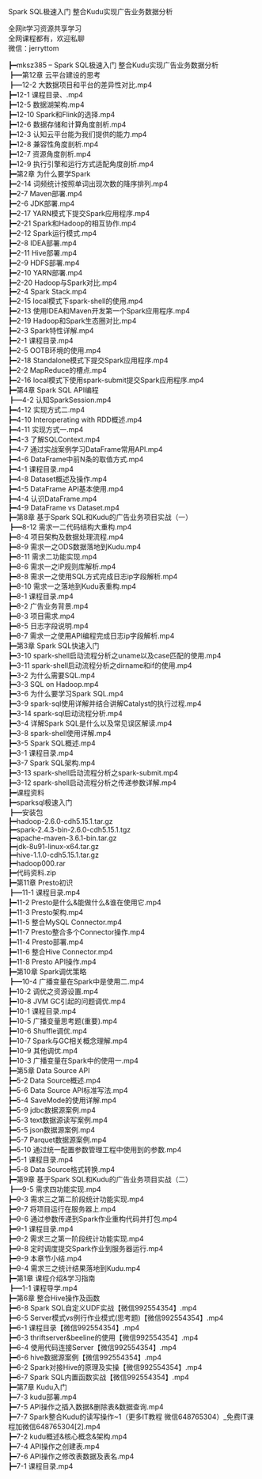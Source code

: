Spark SQL极速入门 整合Kudu实现广告业务数据分析

全网it学习资源共享学习<br>全网课程都有，欢迎私聊<br>微信：jerryttom<br>

┣━mksz385 – Spark SQL极速入门 整合Kudu实现广告业务数据分析<br> ┣━第12章 云平台建设的思考<br> ┣━12-2 大数据项目和平台的差异性对比.mp4<br> ┣━12-1 课程目录、.mp4<br> ┣━12-5 数据湖架构.mp4<br> ┣━12-10 Spark和Flink的选择.mp4<br> ┣━12-6 数据存储和计算角度剖析.mp4<br> ┣━12-3 认知云平台能为我们提供的能力.mp4<br> ┣━12-8 兼容性角度剖析.mp4<br> ┣━12-7 资源角度剖析.mp4<br> ┣━12-9 执行引擎和运行方式适配角度剖析.mp4<br> ┣━第2章 为什么要学Spark<br> ┣━2-14 词频统计按照单词出现次数的降序排列.mp4<br> ┣━2-7 Maven部署.mp4<br> ┣━2-6 JDK部署.mp4<br> ┣━2-17 YARN模式下提交Spark应用程序.mp4<br> ┣━2-21 Spark和Hadoop的相互协作.mp4<br> ┣━2-12 Spark运行模式.mp4<br> ┣━2-8 IDEA部署.mp4<br> ┣━2-11 Hive部署.mp4<br> ┣━2-9 HDFS部署.mp4<br> ┣━2-10 YARN部署.mp4<br> ┣━2-20 Hadoop与Spark对比.mp4<br> ┣━2-4 Spark Stack.mp4<br> ┣━2-15 local模式下spark-shell的使用.mp4<br> ┣━2-13 使用IDEA和Maven开发第一个Spark应用程序.mp4<br> ┣━2-19 Hadoop和Spark生态圈对比.mp4<br> ┣━2-3 Spark特性详解.mp4<br> ┣━2-1 课程目录.mp4<br> ┣━2-5 OOTB环境的使用.mp4<br> ┣━2-18 Standalone模式下提交Spark应用程序.mp4<br> ┣━2-2 MapReduce的槽点.mp4<br> ┣━2-16 local模式下使用spark-submit提交Spark应用程序.mp4<br> ┣━第4章 Spark SQL API编程<br> ┣━4-2 认知SparkSession.mp4<br> ┣━4-12 实现方式二.mp4<br> ┣━4-10 Interoperating with RDD概述.mp4<br> ┣━4-11 实现方式一.mp4<br> ┣━4-3 了解SQLContext.mp4<br> ┣━4-7 通过实战案例学习DataFrame常用API.mp4<br> ┣━4-6 DataFrame中前N条的取值方式.mp4<br> ┣━4-1 课程目录.mp4<br> ┣━4-8 Dataset概述及操作.mp4<br> ┣━4-5 DataFrame API基本使用.mp4<br> ┣━4-4 认识DataFrame.mp4<br> ┣━4-9 DataFrame vs Dataset.mp4<br> ┣━第8章 基于Spark SQL和Kudu的广告业务项目实战（一）<br> ┣━8-12 需求一二代码结构大重构.mp4<br> ┣━8-4 项目架构及数据处理流程.mp4<br> ┣━8-9 需求一之ODS数据落地到Kudu.mp4<br> ┣━8-11 需求二功能实现.mp4<br> ┣━8-6 需求一之IP规则库解析.mp4<br> ┣━8-8 需求一之使用SQL方式完成日志ip字段解析.mp4<br> ┣━8-10 需求一之落地到Kudu表重构.mp4<br> ┣━8-1 课程目录.mp4<br> ┣━8-2 广告业务背景.mp4<br> ┣━8-3 项目需求.mp4<br> ┣━8-5 日志字段说明.mp4<br> ┣━8-7 需求一之使用API编程完成日志ip字段解析.mp4<br> ┣━第3章 Spark SQL快速入门<br> ┣━3-10 spark-shell启动流程分析之uname以及case匹配的使用.mp4<br> ┣━3-11 spark-shell启动流程分析之dirname和if的使用.mp4<br> ┣━3-2 为什么需要SQL.mp4<br> ┣━3-3 SQL on Hadoop.mp4<br> ┣━3-6 为什么要学习Spark SQL.mp4<br> ┣━3-9 spark-sql使用详解并结合讲解Catalyst的执行过程.mp4<br> ┣━3-14 spark-sql启动流程分析.mp4<br> ┣━3-4 详解Spark SQL是什么以及常见误区解读.mp4<br> ┣━3-8 spark-shell使用详解.mp4<br> ┣━3-5 Spark SQL概述.mp4<br> ┣━3-1 课程目录.mp4<br> ┣━3-7 Spark SQL架构.mp4<br> ┣━3-13 spark-shell启动流程分析之spark-submit.mp4<br> ┣━3-12 spark-shell启动流程分析之传递参数详解.mp4<br> ┣━课程资料<br> ┣━sparksql极速入门<br> ┣━安装包<br> ┣━hadoop-2.6.0-cdh5.15.1.tar.gz<br> ┣━spark-2.4.3-bin-2.6.0-cdh5.15.1.tgz<br> ┣━apache-maven-3.6.1-bin.tar.gz<br> ┣━jdk-8u91-linux-x64.tar.gz<br> ┣━hive-1.1.0-cdh5.15.1.tar.gz<br> ┣━hadoop000.rar<br> ┣━代码资料.zip<br> ┣━第11章 Presto初识<br> ┣━11-1 课程目录.mp4<br> ┣━11-2 Presto是什么&amp;能做什么&amp;谁在使用它.mp4<br> ┣━11-3 Presto架构.mp4<br> ┣━11-5 整合MySQL Connector.mp4<br> ┣━11-7 Presto整合多个Connector操作.mp4<br> ┣━11-4 Presto部署.mp4<br> ┣━11-6 整合Hive Connector.mp4<br> ┣━11-8 Presto API操作.mp4<br> ┣━第10章 Spark调优策略<br> ┣━10-4 广播变量在Spark中是使用二.mp4<br> ┣━10-2 调优之资源设置.mp4<br> ┣━10-8 JVM GC引起的问题调优.mp4<br> ┣━10-1 课程目录.mp4<br> ┣━10-5 广播变量思考题(重要).mp4<br> ┣━10-6 Shuffle调优.mp4<br> ┣━10-7 Spark与GC相关概念理解.mp4<br> ┣━10-9 其他调优.mp4<br> ┣━10-3 广播变量在Spark中的使用一.mp4<br> ┣━第5章 Data Source API<br> ┣━5-2 Data Source概述.mp4<br> ┣━5-6 Data Source API标准写法.mp4<br> ┣━5-4 SaveMode的使用详解.mp4<br> ┣━5-9 jdbc数据源案例.mp4<br> ┣━5-3 text数据源读写案例.mp4<br> ┣━5-5 json数据源案例.mp4<br> ┣━5-7 Parquet数据源案例.mp4<br> ┣━5-10 通过统一配置参数管理工程中使用到的参数.mp4<br> ┣━5-1 课程目录.mp4<br> ┣━5-8 Data Source格式转换.mp4<br> ┣━第9章 基于Spark SQL和Kudu的广告业务项目实战（二）<br> ┣━9-5 需求四功能实现.mp4<br> ┣━9-3 需求三之第二阶段统计功能实现.mp4<br> ┣━9-7 将项目运行在服务器上.mp4<br> ┣━9-6 通过参数传递到Spark作业重构代码并打包.mp4<br> ┣━9-1 课程目录.mp4<br> ┣━9-2 需求三之第一阶段统计功能实现.mp4<br> ┣━9-8 定时调度提交Spark作业到服务器运行.mp4<br> ┣━9-9 本章节小结.mp4<br> ┣━9-4 需求三之统计结果落地到Kudu.mp4<br> ┣━第1章 课程介绍&amp;学习指南<br> ┣━1-1 课程导学.mp4<br> ┣━第6章 整合Hive操作及函数<br> ┣━6-8 Spark SQL自定义UDF实战【微信992554354】.mp4<br> ┣━6-5 Server模式vs例行作业模式(思考题)【微信992554354】.mp4<br> ┣━6-1 课程目录【微信992554354】.mp4<br> ┣━6-3 thriftserver&amp;beeline的使用【微信992554354】.mp4<br> ┣━6-4 使用代码连接Server【微信992554354】.mp4<br> ┣━6-6 hive数据源案例【微信992554354】.mp4<br> ┣━6-2 Spark对接Hive的原理及实操【微信992554354】.mp4<br> ┣━6-7 Spark SQL内置函数实战【微信992554354】.mp4<br> ┣━第7章 Kudu入门<br> ┣━7-3 kudu部署.mp4<br> ┣━7-5 API操作之插入数据&amp;删除表&amp;数据查询.mp4<br> ┣━7-7 Spark整合Kudu的读写操作~1（更多IT教程 微信648765304）_免费IT课程加微信648765304[2].mp4<br> ┣━7-2 kudu概述&amp;核心概念&amp;架构.mp4<br> ┣━7-4 API操作之创建表.mp4<br> ┣━7-6 API操作之修改表数据及表名.mp4<br> ┣━7-1 课程目录.mp4